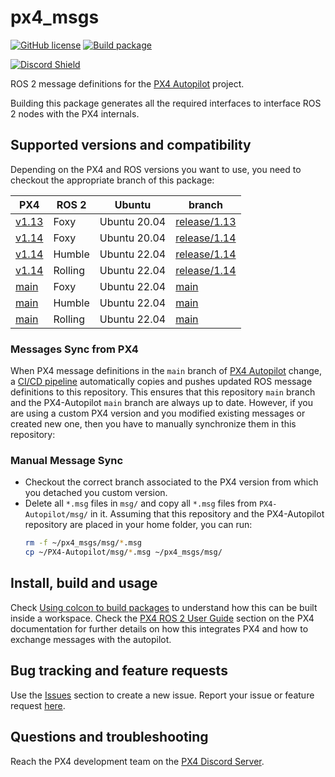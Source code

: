 # px4_msgs

[![GitHub license](https://img.shields.io/github/license/PX4/px4_msgs.svg)](https://github.com/PX4/px4_msg/blob/master/LICENSE) [![Build package](https://github.com/PX4/px4_msgs/workflows/Build%20package/badge.svg)](https://github.com/PX4/px4_msgs/actions)

[![Discord Shield](https://discordapp.com/api/guilds/1022170275984457759/widget.png?style=shield)](https://discord.gg/dronecode)

ROS 2 message definitions for the [PX4 Autopilot](https://px4.io/) project.

Building this package generates all the required interfaces to interface ROS 2 nodes with the PX4 internals.

## Supported versions and compatibility

Depending on the PX4 and ROS versions you want to use, you need to checkout the appropriate branch of this package:

| PX4            | ROS 2   | Ubuntu       | branch                                                            |
|----------------|---------|--------------|-------------------------------------------------------------------|
| [v1.13](https://github.com/PX4/px4_msgs/tree/release/1.13)           | Foxy    | Ubuntu 20.04 | [release/1.13](https://github.com/PX4/px4_msgs/tree/release/1.13) |
| [v1.14](https://github.com/PX4/px4_msgs/tree/release/1.14)           | Foxy    | Ubuntu 20.04 | [release/1.14](https://github.com/PX4/px4_msgs/tree/release/1.14) |
| [v1.14](https://github.com/PX4/px4_msgs/tree/release/1.14)           | Humble  | Ubuntu 22.04 | [release/1.14](https://github.com/PX4/px4_msgs/tree/release/1.14) |
| [v1.14](https://github.com/PX4/px4_msgs/tree/release/1.14)           | Rolling | Ubuntu 22.04 | [release/1.14](https://github.com/PX4/px4_msgs/tree/release/1.14) |
| [main](https://github.com/PX4/px4_msgs/tree/main)                    | Foxy    | Ubuntu 22.04 | [main](https://github.com/PX4/px4_msgs)                           |
| [main](https://github.com/PX4/px4_msgs/tree/main)                    | Humble  | Ubuntu 22.04 | [main](https://github.com/PX4/px4_msgs)                           |
| [main](https://github.com/PX4/px4_msgs/tree/main)                    | Rolling | Ubuntu 22.04 | [main](https://github.com/PX4/px4_msgs)                           |

### Messages Sync from PX4

When PX4 message definitions in the `main` branch of [PX4 Autopilot](https://github.com/PX4/Autopilot) change, a [CI/CD pipeline](https://github.com/PX4/PX4-Autopilot/blob/main/.github/workflows/metadata.yml#L119) automatically copies and pushes updated ROS message definitions to this repository. This ensures that this repository `main` branch and the PX4-Autopilot `main` branch are always up to date.
However, if you are using a custom PX4 version and you modified existing messages or created new one, then you have to manually synchronize them in this repository:
### Manual Message Sync

- Checkout the correct branch associated to the PX4 version from which you detached you custom version.
- Delete all `*.msg` files in `msg/` and copy all `*.msg` files from `PX4-Autopilot/msg/` in it. Assuming that this repository and the PX4-Autopilot repository are placed in your home folder, you can run:
  ```sh
  rm -f ~/px4_msgs/msg/*.msg
  cp ~/PX4-Autopilot/msg/*.msg ~/px4_msgs/msg/
  ```

## Install, build and usage

Check [Using colcon to build packages](https://docs.ros.org/en/humble/Tutorials/Beginner-Client-Libraries/Creating-Your-First-ROS2-Package.html#build-a-package) to understand how this can be built inside a workspace. Check the [PX4 ROS 2 User Guide](https://docs.px4.io/main/en/ros/ros2_comm.html) section on the PX4 documentation for further details on how this integrates PX4 and how to exchange messages with the autopilot.

## Bug tracking and feature requests

Use the [Issues](https://github.com/PX4/px4_msgs/issues) section to create a new issue. Report your issue or feature request [here](https://github.com/PX4/px4_msgs/issues/new).

## Questions and troubleshooting

Reach the PX4 development team on the [PX4 Discord Server](https://discord.gg/dronecode).

